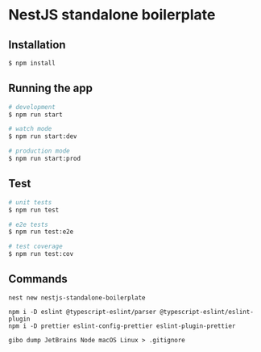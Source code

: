 # NestJS standalone boilerplate

## Installation

```bash
$ npm install
```

## Running the app

```bash
# development
$ npm run start

# watch mode
$ npm run start:dev

# production mode
$ npm run start:prod
```

## Test

```bash
# unit tests
$ npm run test

# e2e tests
$ npm run test:e2e

# test coverage
$ npm run test:cov
```

## Commands

```shell script
nest new nestjs-standalone-boilerplate

npm i -D eslint @typescript-eslint/parser @typescript-eslint/eslint-plugin 
npm i -D prettier eslint-config-prettier eslint-plugin-prettier

gibo dump JetBrains Node macOS Linux > .gitignore

```
